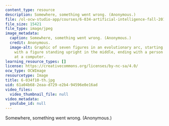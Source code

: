 ```yaml
---
content_type: resource
description: Somewhere, something went wrong. (Anonymous.)
file: /ol-ocw-studio-app/courses/6-034-artificial-intelligence-fall-2010/61a04b682eaad729e2b494596e0e16ad_6-034f10-th.jpg
file_size: 15421
file_type: image/jpeg
image_metadata:
  caption: Somewhere, something went wrong. (Anonymous.)
  credit: Anonymous.
  image-alt: Graphic of seven figures in an evolutionary arc, starting with a monkey,
    with a figure standing upright in the middle, ending with a person hunched over
    at a computer.
learning_resource_types: []
license: https://creativecommons.org/licenses/by-nc-sa/4.0/
ocw_type: OCWImage
resourcetype: Image
title: 6-034f10-th.jpg
uid: 61a04b68-2eaa-d729-e2b4-94596e0e16ad
video_files:
  video_thumbnail_file: null
video_metadata:
  youtube_id: null
---
```

Somewhere, something went wrong. (Anonymous.)